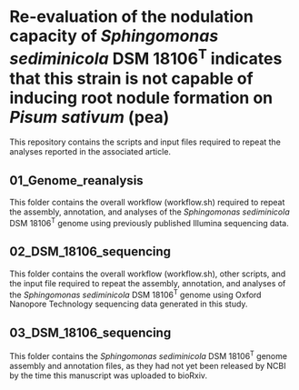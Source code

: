 # Re-evaluation of the nodulation capacity of *Sphingomonas sediminicola* DSM 18106<sup>T</sup> indicates that this strain is not capable of inducing root nodule formation on *Pisum sativum* (pea)

This repository contains the scripts and input files required to repeat the analyses reported in the associated article.

## 01_Genome_reanalysis

This folder contains the overall workflow (workflow.sh) required to repeat the assembly, annotation, and analyses of the *Sphingomonas sediminicola* DSM 18106<sup>T</sup> genome using previously published Illumina sequencing data.

## 02_DSM_18106_sequencing

This folder contains the overall workflow (workflow.sh), other scripts, and the input file required to repeat the assembly, annotation, and analyses of the *Sphingomonas sediminicola* DSM 18106<sup>T</sup> genome using Oxford Nanopore Technology sequencing data generated in this study.

## 03_DSM_18106_sequencing

This folder contains the *Sphingomonas sediminicola* DSM 18106<sup>T</sup> genome assembly and annotation files, as they had not yet been released by NCBI by the time this manuscript was uploaded to bioRxiv.